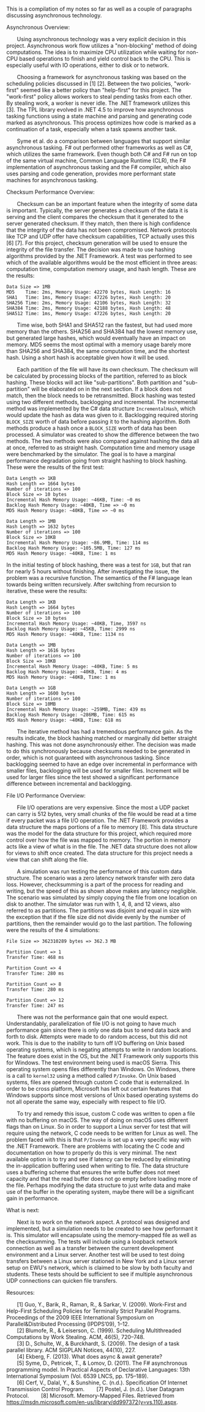 This is a compilation of my notes so far as well as a couple of paragraphs discussing asynchronous technology.

Asynchronous Overview:

&nbsp;&nbsp;&nbsp;&nbsp;&nbsp;&nbsp; Using asynchronous technology was a very explicit decision in this project. Asynchronous work flow utilizes a "non-blocking" method of doing computations. The idea is to maximize CPU utilization while waiting for non-CPU based operations to finish and yield control back to the CPU. This is especially useful with IO operations, either to disk or to network. 

&nbsp;&nbsp;&nbsp;&nbsp;&nbsp;&nbsp; Choosing a framework for asynchronous tasking was based on the scheduling policies discussed in [1] [2]. Between the two policies, "work-first" seemed like a better policy than "help-first" for this project. The "work-first" policy allows workers to steal pending tasks from each other. By stealing work, a worker is never idle. The .NET framework utilizes this [3]. The TPL library evolved in .NET 4.5 to improve how asynchronous tasking functions using a state machine and parsing and generating code marked as asynchronous. This process optimizes how code is marked as a continuation of a task, especially when a task spawns another task.

&nbsp;&nbsp;&nbsp;&nbsp;&nbsp;&nbsp; Syme et al. do a comparison between languages that support similar asynchronous tasking. F# out performed other frameworks as well as C#, which utilizes the same framework. Even though both C# and F# run on top of the same virtual machine, Common Language Runtime (CLR), the F# implementation of asynchronous tasking and the F# compiler, which also uses parsing and code generation, provides more performant state machines for asynchronous tasking. 

Checksum Performance Overview:

&nbsp;&nbsp;&nbsp;&nbsp;&nbsp;&nbsp; Checksum can be an important feature when the integrity of some data is important. Typically, the server generates a checksum of the data it is serving and the client compares the checksum that it generated to the server generated checksum. If they match, then there is high confidence that the integrity of the data has not been compromised. Network protocols like TCP and UDP offer have checksum capabilities, TCP actually uses this [6] [7]. For this project, checksum generation will be used to ensure the integrity of the file transfer. The decision was made to use hashing algorithms provided by the .NET Framework. A test was performed to see which of the available algorithms would be the most efficient in three areas: computation time, computation memory usage, and hash length. These are the results:

```
Data Size => 1MB
MD5    Time: 2ms, Memory Usage: 42270 bytes, Hash Length: 16
SHA1   Time: 1ms, Memory Usage: 47226 bytes, Hash Length: 20
SHA256 Time: 2ms, Memory Usage: 42106 bytes, Hash Length: 32
SHA384 Time: 2ms, Memory Usage: 42188 bytes, Hash Length: 48
SHA512 Time: 1ms, Memory Usage: 47226 bytes, Hash Length: 20
```

&nbsp;&nbsp;&nbsp;&nbsp;&nbsp;&nbsp; Time wise, both SHA1 and SHA512 ran the fastest, but had used more memory than the others. SHA256 and SHA384 had the lowest memory use, but generated large hashes, which would eventually have an impact on memory. MD5 seems the most optimal with a memory usage barely more than SHA256 and SHA384, the same computation time, and the shortest hash. Using a short hash is acceptable given how it will be used.

&nbsp;&nbsp;&nbsp;&nbsp;&nbsp;&nbsp; Each partition of the file will have its own checksum. The checksum will be calculated by processing blocks of the partition, referred to as block hashing. These blocks will act like "sub-partitions". Both partition and "sub-partition" will be elaborated on in the next section. If a block does not match, then the block needs to be retransmitted. Block hashing was tested using two different methods, backlogging and incremental. The incremental method was implemented by the C# data structure `IncrementalHash`, which would update the hash as data was given to it. Backlogging required storing `BLOCK_SIZE` worth of data before passing it to the hashing algorithm. Both methods produce a hash once a `BLOCK_SIZE` worth of data has been processed. A simulator was created to show the difference between the two methods. The two methods were also compared against hashing the data all at once, referred to as straight hash. Computation time and memory usage were benchmarked by the simulator. The goal is to have a marginal performance degradation going from straight hashing to block hashing. These were the results of the first test:

```
Data Length => 1KB
Hash Length => 1664 bytes
Number of iterations => 100
Block Size => 10 bytes
Incremental Hash Memory Usage: ~46KB, Time: ~0 ms
Backlog Hash Memory Usage: ~40KB, Time => ~0 ms
MD5 Hash Memory Usage: ~40KB, Time => ~0 ms

Data Length => 1MB
Hash Length => 1632 bytes
Number of iterations => 100
Block Size => 10KB
Incremental Hash Memory Usage: ~86.9MB, Time: 114 ms
Backlog Hash Memory Usage: ~105.5MB, Time: 127 ms
MD5 Hash Memory Usage: ~40KB, Time: 1 ms
```

In the initial testing of block hashing, there was a test for `1GB`, but that ran for nearly 5 hours without finishing. After investigating the issue, the problem was a recursive function. The semantics of the F# language lean towards being written recursively. After switching from recursion to iterative, these were the results:

```
Data Length => 1KB
Hash Length => 1664 bytes
Number of iterations => 100
Block Size => 10 bytes
Incremental Hash Memory Usage: ~40KB, Time, 3597 ns
Backlog Hash Memory Usage: ~45KB, Time: 2999 ns
MD5 Hash Memory Usage: ~40KB, Time: 1134 ns

Data Length => 1MB
Hash Length => 1616 bytes
Number of iterations => 100
Block Size => 10KB
Incremental Hash Memory Usage: ~40KB, Time: 5 ms
Backlog Hash Memory Usage: ~40KB, Time: 4 ms
MD5 Hash Memory Usage: ~40KB, Time: 1 ms

Data Length => 1GB
Hash Length => 1600 bytes
Number of iterations => 100
Block Size => 10MB
Incremental Hash Memory Usage: ~259MB, Time: 439 ms
Backlog Hash Memory Usage: ~286MB, Time: 615 ms
MD5 Hash Memory Usage: ~40KB, Time: 618 ms
```

&nbsp;&nbsp;&nbsp;&nbsp;&nbsp;&nbsp; The iterative method has had a tremendous performance gain. As the results indicate, the block hashing matched or marginally did better straight hashing. This was not done asynchronously either. The decision was made to do this synchronously because checksums needed to be generated in order, which is not guaranteed with asynchronous tasking. Since backlogging seemed to have an edge over incremental in performance with smaller files, backlogging will be used for smaller files. Increment will be used for larger files since the test showed a significant performance difference between incremental and backlogging.

File I/O Performance Overview:

&nbsp;&nbsp;&nbsp;&nbsp;&nbsp;&nbsp; File I/O operations are very expensive. Since the most a UDP packet can carry is 512 bytes, very small chunks of the file would be read at a time if every packet was a file I/O operation. The .NET Framework provides a data structure the maps portions of a file to memory [8]. This data structure was the model for the data structure for this project, which required more control over how the file was mapped to memory. The portion in memory acts like a view of what is in the file. The .NET data structure does not allow for views to shift once created. The data structure for this project needs a view that can shift along the file.

&nbsp;&nbsp;&nbsp;&nbsp;&nbsp;&nbsp; A simulation was run testing the performance of this custom data structure. The scenario was a zero latency network transfer with zero data loss. However, checksumming is a part of the process for reading and writing, but the speed of this as shown above makes any latency negligible. The scenario was simulated by simply copying the file from one location on disk to another. The simulator was run with 1, 4, 8, and 12 views, also referred to as partitions. The partitions was disjoint and equal in size with the exception that if the file size did not divide evenly by the number of partitions, then the remainder would go to the last partition. The following were the results of the 4 simulations:

```
File Size => 362310289 bytes => 362.3 MB

Partition Count => 1
Transfer Time: 468 ms

Partition Count => 4
Transfer Time: 280 ms

Partition Count => 8
Transfer Time: 280 ms

Partition Count => 12
Transfer Time: 247 ms
```

&nbsp;&nbsp;&nbsp;&nbsp;&nbsp;&nbsp; There was not the performance gain that one would expect. Understandably, parallelization of file I/O is not going to have much performance gain since there is only one data bus to send data back and forth to disk. Attempts were made to do random access, but this did not work. This is due to the inability to turn off I/O buffering on Unix based operating systems, which is negating attempts to write in random locations. The feature does exist in the OS, but the .NET Framework only supports this for Windows. The test environment being used is macOS Sierra. This operating system opens files differently than Windows. On Windows, there is a call to `kernel32` using a method called `P/Invoke`. On Unix based systems, files are opened through custom C code that is externalized. In order to be cross platform, Microsoft has left out certain features that Windows supports since most versions of Unix based operating systems do not all operate the same way, especially with respect to file I/O.

&nbsp;&nbsp;&nbsp;&nbsp;&nbsp;&nbsp; To try and remedy this issue, custom C code was written to open a file with no buffering on macOS. The way of doing on macOS uses different flags than on Linux. So in order to support a Linux server for test that will require using the network, C code needs to be written for Linux as well. The problem faced with this is that `P/Invoke` is set up a very specific way with the .NET Framework. There are problems with locating the C code and documentation on how to properly do this is very minimal. The next available option is to try and see if latency can be reduced by eliminating the in-application buffering used when writing to file. The data structure uses a buffering scheme that ensures the write buffer does not meet capacity and that the read buffer does not go empty before loading more of the file. Perhaps modifying the data structure to just write data and make use of the buffer in the operating system, maybe there will be a significant gain in performance.

What is next:

&nbsp;&nbsp;&nbsp;&nbsp;&nbsp;&nbsp; Next is to work on the network aspect. A protocol was designed and implemented, but a simulation needs to be created to see how performant it is. This simulator will encapsulate using the memory-mapped file as well as the checksumming. The tests will include using a loopback network connection as well as a transfer between the current development environment and a Linux server. Another test will be used to test doing transfers between a Linux server stationed in New York and a Linux server setup on EWU's network, which is claimed to be slow by both faculty and students. These tests should be sufficient to see if multiple asynchronous UDP connections can quicken file transfers.

Resources:

&nbsp;&nbsp;&nbsp;&nbsp;&nbsp;&nbsp; [1] Guo, Y., Barik, R., Raman, R., & Sarkar, V. (2009). Work-First and Help-First Scheduling Policies for Terminally Strict Parallel Programs. Proceedings of the 2009 IEEE International Symposium on Parallel&Distributed Processing (IPDPS’09), 1–12.  <br/>
&nbsp;&nbsp;&nbsp;&nbsp;&nbsp;&nbsp; [2] Blumofe, R., & Leiserson, C. (1999). Scheduling Multithreaded Computations by Work Stealing. ACM, 46(5), 720–748. <br />
&nbsp;&nbsp;&nbsp;&nbsp;&nbsp;&nbsp; [3] D., Schulte, W., & Burckhardt, S. (2009). The design of a task parallel library. ACM SIGPLAN Notices, 44(10), 227. <br />
&nbsp;&nbsp;&nbsp;&nbsp;&nbsp;&nbsp; [4] Ekberg, F. (2013). What does async & await generate? <br />
&nbsp;&nbsp;&nbsp;&nbsp;&nbsp;&nbsp; [5] Syme, D., Petricek, T., & Lomov, D. (2011). The F# asynchronous programming model. In Practical Aspects of Declarative Languages: 13th International Symposium (Vol. 6539 LNCS, pp. 175–189). <br />
&nbsp;&nbsp;&nbsp;&nbsp;&nbsp;&nbsp; [6] Cerf, V., Dalal, Y., & Sunshine, C. (n.d.). Specification Of Internet Transmission Control Program.
&nbsp;&nbsp;&nbsp;&nbsp;&nbsp;&nbsp; [7] Postel, J. (n.d.). User Datagram Protocol.
&nbsp;&nbsp;&nbsp;&nbsp;&nbsp;&nbsp; [8] Microsoft. Memory-Mapped Files. Retrieved from https://msdn.microsoft.com/en-us/library/dd997372(v=vs.110).aspx.

